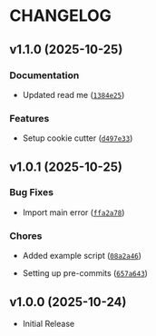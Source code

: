 # CHANGELOG

<!-- version list -->

## v1.1.0 (2025-10-25)

### Documentation

- Updated read me
  ([`1384e25`](https://github.com/adilsaid64/py-template/commit/1384e2527ef7f636326fcfb06556f774b8150ac7))

### Features

- Setup cookie cutter
  ([`d497e33`](https://github.com/adilsaid64/py-template/commit/d497e33140902c8d8afd972e5c244b05085389a3))


## v1.0.1 (2025-10-25)

### Bug Fixes

- Import main error
  ([`ffa2a78`](https://github.com/adilsaid64/py-template/commit/ffa2a7822d02cd40c94c7890023e86091752cb05))

### Chores

- Added example script
  ([`08a2a46`](https://github.com/adilsaid64/py-template/commit/08a2a46dc50b29fe9e26b8781e3560e285b03f83))

- Setting up pre-commits
  ([`657a643`](https://github.com/adilsaid64/py-template/commit/657a64362aed69243c79e3d4a16abbf6a9d79d27))


## v1.0.0 (2025-10-24)

- Initial Release
